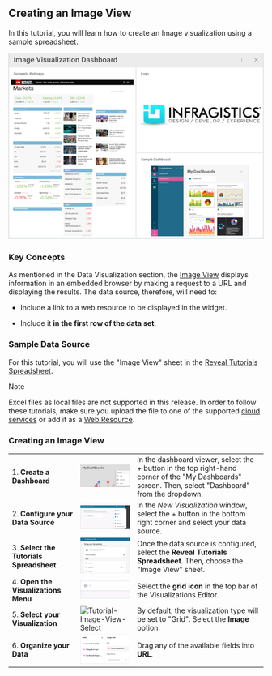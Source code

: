 ## Creating an Image View

In this tutorial, you will learn how to create an Image visualization
using a sample spreadsheet.

![ImageVisualizationDashboard\_All.png](images/ImageVisualizationDashboard_All.png)

### Key Concepts

As mentioned in the Data Visualization section, the [Image View](image-view.md) displays information in an embedded browser by making
a request to a URL and displaying the results. The data source,
therefore, will need to:

  - Include a link to a web resource to be displayed in the widget.

  - Include it **in the first row of the data set**.

### Sample Data Source

For this tutorial, you will use the "Image View" sheet in the [Reveal Tutorials Spreadsheet](http://download.infragistics.com/reportplus/help/samples/Reveal_Visualization_Tutorials.xlsx).

>[!NOTE]
>Excel files as local files are not supported in this release. In order to follow these tutorials, make sure you upload the file to one of the supported [cloud services](data-sources.md) or add it as a [Web Resource](web-resource.md).

### Creating an Image View

|                                          |                                                                                                |                                                                                                                                                      |
| ---------------------------------------- | ---------------------------------------------------------------------------------------------- | ---------------------------------------------------------------------------------------------------------------------------------------------------- |
| 1\. **Create a Dashboard**               | ![Tutorials-Create-New-Dashboard](images/Tutorials-Create-New-Dashboard.png)                   | In the dashboard viewer, select the + button in the top right-hand corner of the "My Dashboards" screen. Then, select "Dashboard" from the dropdown. |
| 2\. **Configure your Data Source**       | ![Tutorials-Select-Data-Source](images/Tutorials-Select-Data-Source.png)                       | In the *New Visualization* window, select the + button in the bottom right corner and select your data source.                                       |
| 3\. **Select the Tutorials Spreadsheet** | ![Tutorials-Select-Image-View-Spreadsheet](images/Tutorials-Select-Image-View-Spreadsheet.png) | Once the data source is configured, select the **Reveal Tutorials Spreadsheet**. Then, choose the "Image View" sheet.                                |
| 4\. **Open the Visualizations Menu**     | ![Tutorials-Select-Change-Visualization](images/Tutorials-Select-Change-Visualization.png)     | Select the **grid icon** in the top bar of the Visualizations Editor.                                                                                |
| 5\. **Select your Visualization**        | ![Tutorial-Image-View-Select](images/Image-View-Select.png)                           | By default, the visualization type will be set to "Grid". Select the **Image** option.                                                               |
| 6\. **Organize your Data**               | ![Tutorials-ImageView-Organizing-Data](images/Tutorials-ImageView-Organizing-Data.png)         | Drag any of the available fields into **URL**.                                                                                                       |
